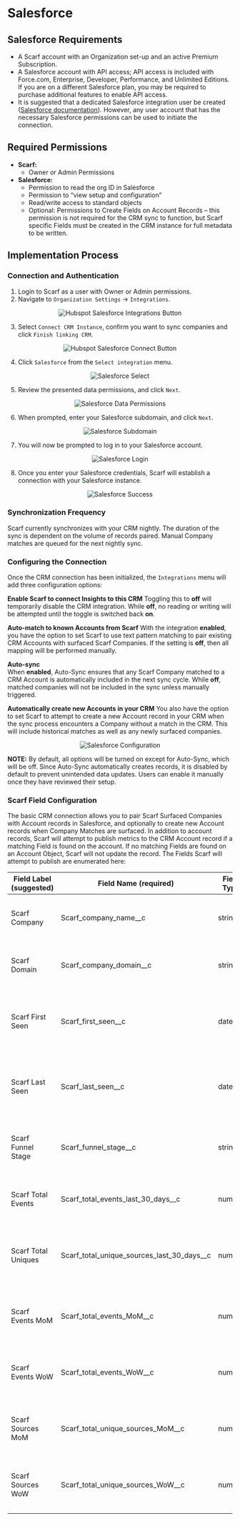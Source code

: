 # Salesforce

## Salesforce Requirements

- A Scarf account with an Organization set-up and an active Premium Subscription.
-   A Salesforce account with API access; API access is included with Force.com, Enterprise, Developer, Performance, and Unlimited Editions. If you are on a different Salesforce plan, you may be required to purchase additional features to enable API access.
-   It is suggested that a dedicated Salesforce integration user be created ([Salesforce documentation](https://help.salesforce.com/s/articleView?id=platform.integration_user.htm&type=5)). However, any user account that has the necessary Salesforce permissions can be used to initiate the connection.

## Required Permissions

- **Scarf:**
	-   Owner or Admin Permissions
-   **Salesforce:**
	-   Permission to read the org ID in Salesforce
    -   Permission to “view setup and configuration”
    -   Read/write access to standard objects
	-  Optional: Permissions to Create Fields on Account Records – this permission is not required for the CRM sync to function, but Scarf specific Fields must be created in the CRM instance for full metadata to be written.

## Implementation Process

### Connection and Authentication
1.  Login to Scarf as a user with Owner or Admin permissions.
2.  Navigate to `Organization Settings` -> `Integrations`.

<p align="center">
  <img src="https://static-assets.scarf.sh/docs/1%20-%20hubspot%20-%20salesforce%20-%20integrations%20button.png" alt="Hubspot Salesforce Integrations Button">
</p>

3.  Select `Connect CRM Instance`, confirm you want to sync companies and click `Finish linking CRM`.

<p align="center">
  <img src="https://static-assets.scarf.sh/docs/2%20-%20hubspot%20-%20salesforce%20-%20connect%20button.png" alt="Hubspot Salesforce Connect Button">
</p>

4.  Click `Salesforce` from the `Select integration` menu.

<p align="center">
  <img src="https://static-assets.scarf.sh/docs/Salesforce/1%20-%20salesforce%20-%20select.png" alt="Salesforce Select">
</p>

5.  Review the presented data permissions, and click `Next`.
  
<p align="center">
  <img src="https://static-assets.scarf.sh/docs/Salesforce/2%20-%20salesforce%20-%20data%20permissions.png" alt="Salesforce Data Permissions">
</p>


6.  When prompted, enter your Salesforce subdomain, and click `Next`.

<p align="center">
  <img src="https://static-assets.scarf.sh/docs/Salesforce/3%20-%20salesforce%20-%20subdomain.png" alt="Salesforce Subdomain">
</p>

7.  You will now be prompted to log in to your Salesforce account.
    
<p align="center">
  <img src="https://static-assets.scarf.sh/docs/Salesforce/4%20-%20salesforce%20-%20login.png" alt="Salesforce Login">
</p>

8.  Once you enter your Salesforce credentials, Scarf will establish a connection with your Salesforce instance.

<p align="center">
  <img src="https://static-assets.scarf.sh/docs/Salesforce/5%20-%20salesforce%20-%20success.png" alt="Salesforce Success">
</p>


### Synchronization Frequency

Scarf currently synchronizes with your CRM nightly. The duration of the sync is dependent on the volume of records paired. Manual Company matches are queued for the next nightly sync.

### Configuring the Connection

Once the CRM connection has been initialized, the `Integrations` menu will add three configuration options:

**Enable Scarf to connect Insights to this CRM**
Toggling this to **off** will temporarily disable the CRM integration. While **off**, no reading or writing will be attempted until the toggle is switched back **on**.

**Auto-match to known Accounts from Scarf**
With the integration **enabled**, you have the option to set Scarf to use text pattern matching to pair existing CRM Accounts with surfaced Scarf Companies. If the setting is **off**, then all mapping will be performed manually.

**Auto-sync**  
When **enabled**, Auto-Sync ensures that any Scarf Company matched to a CRM Account is automatically included in the next sync cycle. While **off**, matched companies will not be included in the sync unless manually triggered.

**Automatically create new Accounts in your CRM**
You also have the option to set Scarf to attempt to create a new Account record in your CRM when the sync process encounters a Company without a match in the CRM. This will include historical matches as well as any newly surfaced companies.

<p align="center">
  <img src="https://static-assets.scarf.sh/docs/Salesforce/6%20-%20salesforce%20-%20configuration.png" alt="Salesforce Configuration">
</p>

**NOTE:** By default, all options will be turned on except for Auto-Sync, which will be off. Since Auto-Sync automatically creates records, it is disabled by default to prevent unintended data updates. Users can enable it manually once they have reviewed their setup.

### Scarf Field Configuration

The basic CRM connection allows you to pair Scarf Surfaced Companies with Account records in Salesforce, and optionally to create new Account records when Company Matches are surfaced. In addition to account records, Scarf will attempt to publish metrics to the CRM Account record if a matching Field is found on the account. If no matching Fields are found on an Account Object, Scarf will not update the record. The Fields Scarf will attempt to publish are enumerated here:

| Field Label (suggested) | Field Name (required) | Field Type | Description |
|-------------------------|----------------------|-----------|-------------|
| Scarf Company          | Scarf_company_name__c | string    | Company Name as determined by Scarf Enrichment |
| Scarf Domain           | Scarf_company_domain__c | string    | Primary Internet Domain of the Company |
| Scarf First Seen       | Scarf_first_seen__c | date      | Date of First Event Scarf observed attributed to this Company |
| Scarf Last Seen        | Scarf_last_seen__c | date      | Date of most recent Event Scarf observed attributed to this Company |
| Scarf Funnel Stage     | Scarf_funnel_stage__c | string    | Current [Adoption Funnel Stage](https://docs.scarf.sh/funnel-stages/) of the Company |
| Scarf Total Events     | Scarf_total_events_last_30_days__c | number    | Total observed events in the last 30 days |
| Scarf Total Uniques    | Scarf_total_unique_sources_last_30_days__c | number    | Unique observed Event Sources (endpoints) in the last 30 days |
| Scarf Events MoM       | Scarf_total_events_MoM__c | number    | Change in Total Events over the previous Month |
| Scarf Events WoW       | Scarf_total_events_WoW__c | number    | Change in Total Events over the previous Week |
| Scarf Sources MoM      | Scarf_total_unique_sources_MoM__c | number    | Change in Unique Sources over the previous Month |
| Scarf Sources WoW      | Scarf_total_unique_sources_WoW__c | number    | Change in Unique Sources over the Previous Week |


